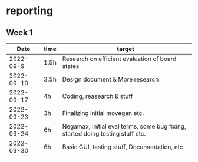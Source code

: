 #  reporting

## Week 1

Date       | time | target |
-----------|------|--------|
2022-09-9 | 1.5h | Research on efficient evaluation of board states |
2022-09-10 | 3.5h | Design document & More research |
2022-09-17 | 4h | Coding, reasearch & stuff |
2022-09-23 | 3h | Finalizing initial movegen etc. |
2022-09-24 | 6h | Negamax, initial eval terms, some bug fixing, started doing testing stuff etc. |
2022-09-30 | 6h | Basic GUI, testing stuff, Documentation, etc |
